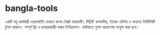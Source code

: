 # bangla-tools
একটি বহু-কার্যকরী ওয়েবসাইট যেখানে বাংলা টেক্সট ফরম্যাটিং, PDF কনভার্টার, ইমেজ এডিটর ও অন্যান্য ইউটিলিটি টুলস থাকবে। সম্পূর্ণ ফ্রি ও ব্যবহারকারী-বান্ধব ইন্টারফেস। ভবিষ্যতে গুগল অ্যাডসেন্স সংযুক্ত করা হবে।
